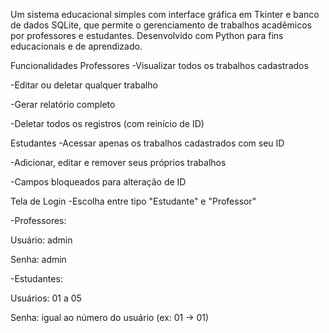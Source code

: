         
Um sistema educacional simples com interface gráfica em Tkinter e banco de dados SQLite, que permite o gerenciamento de trabalhos acadêmicos por professores e estudantes. Desenvolvido com Python para fins educacionais e de aprendizado.

 Funcionalidades
  Professores
-Visualizar todos os trabalhos cadastrados

-Editar ou deletar qualquer trabalho

-Gerar relatório completo

-Deletar todos os registros (com reinício de ID)

  Estudantes
-Acessar apenas os trabalhos cadastrados com seu ID

-Adicionar, editar e remover seus próprios trabalhos

-Campos bloqueados para alteração de ID

  Tela de Login
-Escolha entre tipo "Estudante" e "Professor"

-Professores:

Usuário: admin

Senha: admin

-Estudantes:

Usuários: 01 a 05

Senha: igual ao número do usuário (ex: 01 → 01)

